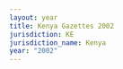 ```yaml
---
layout: year
title: Kenya Gazettes 2002
jurisdiction: KE
jurisdiction_name: Kenya
year: "2002"
---
```

